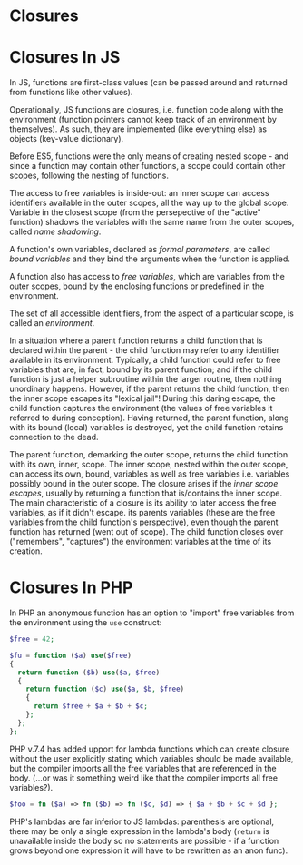 # Closures


# Closures In JS

In JS, functions are first-class values (can be passed around and returned from functions like other values).

Operationally, JS functions are closures, i.e. function code along with the environment (function pointers cannot keep track of an environment by themselves). As such, they are implemented (like everything else) as objects (key-value dictionary).




Before ES5, functions were the only means of creating nested scope - and since a function may contain other functions, a scope could contain other scopes, following the nesting of functions.

The access to free variables is inside-out: an inner scope can access identifiers available in the outer scopes, all the way up to the global scope. Variable in the closest scope (from the persepective of the "active" function) shadows the variables with the same name from the outer scopes, called *name shadowing*.

A function's own variables, declared as *formal parameters*, are called *bound variables* and they bind the arguments when the function is applied.

A function also has access to *free variables*, which are variables from the outer scopes, bound by the enclosing functions or predefined in the environment.

The set of all accessible identifiers, from the aspect of a particular scope, is called an *environment*.

In a situation where a parent function returns a child function that is declared within the parent - the child function may refer to any identifier available in its environment. Typically, a child function could refer to free variables that are, in fact, bound by its parent function; and if the child function is just a helper subroutine within the larger routine, then nothing unordinary happens. However, if the parent returns the child function, then the inner scope escapes its "lexical jail"! During this daring escape, the child function captures the environment (the values of free variables it referred to during conception). Having returned, the parent function, along with its bound (local) variables is destroyed, yet the child function retains connection to the dead.

The parent function, demarking the outer scope, returns the child function with its own, inner, scope. The inner scope, nested within the outer scope, can access its own, bound, variables as well as free variables i.e. variables possibly bound in the outer scope. The closure arises if the *inner scope escapes*, usually by returning a function that is/contains the inner scope. The main characteristic of a closure is its ability to later access the free variables, as if it didn't escape. its parents variables (these are the free variables from the child function's perspective), even though the parent function has returned (went out of scope). The child function closes over ("remembers", "captures") the environment variables at the time of its creation.


# Closures In PHP

In PHP an anonymous function has an option to "import" free variables from the environment using the `use` construct:

```php
$free = 42;

$fu = function ($a) use($free)
{
  return function ($b) use($a, $free)
  {
    return function ($c) use($a, $b, $free)
    {
      return $free + $a + $b + $c;
    };
  };
};
```

PHP v.7.4 has added upport for lambda functions which can create closure without the user explicitly stating which variables should be made available, but the compiler imports all the free variables that are referenced in the body. (...or was it something weird like that the compiler imports all free variables?).

```php
$foo = fn ($a) => fn ($b) => fn ($c, $d) => { $a + $b + $c + $d };
```

PHP's lambdas are far inferior to JS lambdas: parenthesis are optional, there may be only a single expression in the lambda's body (`return` is unavailable inside the body so no statements are possible - if a function grows beyond one expression it will have to be rewritten as an anon func).
